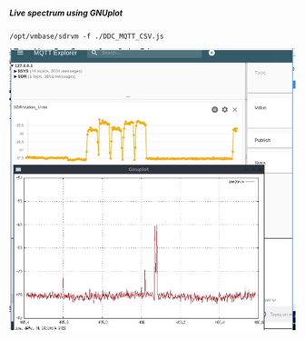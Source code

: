 ##### Live spectrum using GNUplot


`/opt/vmbase/sdrvm -f ./DDC_MQTT_CSV.js`  

![DDC_GNUPLOT_MQTT.jpg](DDC_GNUPLOT_MQTT.jpg)
